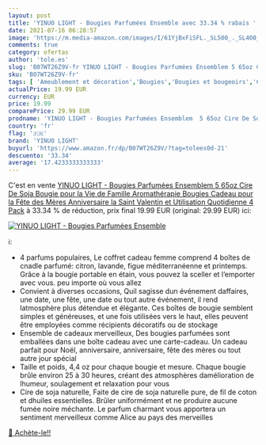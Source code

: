 ```yaml
---
layout: post
title: 'YINUO LIGHT - Bougies Parfumées Ensemble avec 33.34 % rabais '
date: 2021-07-16 06:28:57
image: 'https://m.media-amazon.com/images/I/61YjBxFiSFL._SL500_._SL400_.jpg'
comments: true
category: ofertas
author: 'tole.es'
slug: 'B07WT26Z9V-fr YINUO LIGHT - Bougies Parfumées Ensemblem 5 65oz Cire De...'
sku: 'B07WT26Z9V-fr'
tags: [ 'Ameublement et décoration','Bougies','Bougies et bougeoirs','Cuisine et Maison','Décoration de la maison','Ensembles de bougies','yinuo light', ]
actualPrice: 19.99 EUR
currency: EUR
price: 19.99
comparePrice: 29.99 EUR
prodname: 'YINUO LIGHT - Bougies Parfumées Ensemblem  5 65oz Cire De Soja Bougie pour la Vie de Famille  Aromathérapie Bougies Cadeau pour la Fête des Mères  Anniversaire  la Saint Valentin et Utilisation Quotidienne 4 Pack'
country: 'fr'
flag: '🇫🇷'
brand: 'YINUO LIGHT'
buyurl: 'https://www.amazon.fr/dp/B07WT26Z9V/?tag=tolees0d-21'
descuento: '33.34'
average: '17.4233333333333'
---
```


C'est en vente [YINUO LIGHT - Bougies Parfumées Ensemblem  5 65oz Cire De Soja Bougie pour la Vie de Famille  Aromathérapie Bougies Cadeau pour la Fête des Mères  Anniversaire  la Saint Valentin et Utilisation Quotidienne 4 Pack](https://www.amazon.fr/dp/B07WT26Z9V/?tag=tolees0d-21)  à  33.34 % de réduction, prix final  19.99 EUR (original: 29.99 EUR) ici:

[![YINUO LIGHT - Bougies Parfumées Ensemble](https://m.media-amazon.com/images/I/61YjBxFiSFL._SL500_._SL400_.jpg)](https://www.amazon.fr/dp/B07WT26Z9V/?tag=tolees0d-21)

ℹ️:

- 4 parfums populaires, Le coffret cadeau femme comprend 4 boîtes de cnadle parfumé: citron, lavande, figue méditerranéenne et printemps. Grâce à la bougie portable en étain, vous pouvez la sceller et l’emporter avec vous. peu importe où vous allez
- Convient à diverses occasions, Quil sagisse dun événement daffaires, une date, une fête, une date ou tout autre événement, il rend latmosphère plus détendue et élégante. Ces boîtes de bougie semblent simples et généreuses, et une fois utilisées vers le haut, elles peuvent être employées comme récipients décoratifs ou de stockage
- Ensemble de cadeaux merveilleux, Des bougies parfumées sont emballées dans une boîte cadeau avec une carte-cadeau. Un cadeau parfait pour Noël, anniversaire, anniversaire, fête des mères ou tout autre jour spécial
- Taille et poids, 4,4 oz pour chaque bougie et mesure. Chaque bougie brûle environ 25 à 30 heures, créant des atmosphères damélioration de lhumeur, soulagement et relaxation pour vous
- Cire de soja naturelle, Faite de cire de soja naturelle pure, de fil de coton et dhuiles essentielles. Brûler uniformément et ne produire aucune fumée noire méchante. Le parfum charmant vous apportera un sentiment merveilleux comme Alice au pays des merveilles

[🛒 Achète-le!!](https://www.amazon.fr/dp/B07WT26Z9V/?tag=tolees0d-21)
